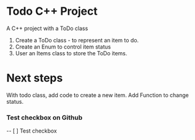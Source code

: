 # Todo C++ Project

A C++ project with a ToDo class

1. Create a ToDo class - to represent an item to do.
2. Create an Enum to control item status
3. User an Items class to store the ToDo items.

# Next steps
With todo class, add code to create a new item.
Add Function to change status.

### Test checkbox on Github
-- [ ] Test checkbox



